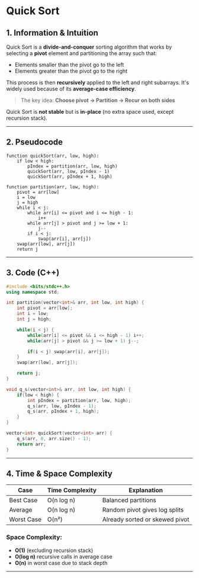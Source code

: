 
# Quick Sort

## 1. Information & Intuition

Quick Sort is a **divide-and-conquer** sorting algorithm that works by selecting a **pivot** element and partitioning the array such that:
- Elements smaller than the pivot go to the left
- Elements greater than the pivot go to the right

This process is then **recursively** applied to the left and right subarrays. It's widely used because of its **average-case efficiency**.

> The key idea: **Choose pivot → Partition → Recur on both sides**

Quick Sort is **not stable** but is **in-place** (no extra space used, except recursion stack).

---

## 2. Pseudocode

```
function quickSort(arr, low, high):
    if low < high:
        pIndex = partition(arr, low, high)
        quickSort(arr, low, pIndex - 1)
        quickSort(arr, pIndex + 1, high)

function partition(arr, low, high):
    pivot = arr[low]
    i = low
    j = high
    while i < j:
        while arr[i] <= pivot and i <= high - 1:
            i++
        while arr[j] > pivot and j >= low + 1:
            j--
        if i < j:
            swap(arr[i], arr[j])
    swap(arr[low], arr[j])
    return j
```

---

## 3. Code (C++)

```cpp
#include <bits/stdc++.h>
using namespace std;

int partition(vector<int>& arr, int low, int high) {
    int pivot = arr[low];
    int i = low;
    int j = high;

    while(i < j) {
        while(arr[i] <= pivot && i <= high - 1) i++;
        while(arr[j] > pivot && j >= low + 1) j--;

        if(i < j) swap(arr[i], arr[j]);
    }
    swap(arr[low], arr[j]);

    return j;
}

void q_s(vector<int>& arr, int low, int high) {
    if(low < high) {
        int pIndex = partition(arr, low, high);
        q_s(arr, low, pIndex - 1);
        q_s(arr, pIndex + 1, high);
    }
}

vector<int> quickSort(vector<int> arr) {
    q_s(arr, 0, arr.size() - 1);
    return arr;
}
```

---

## 4. Time & Space Complexity

| Case       | Time Complexity | Explanation                  |
|------------|------------------|------------------------------|
| Best Case  | O(n log n)       | Balanced partitions          |
| Average    | O(n log n)       | Random pivot gives log splits |
| Worst Case | O(n²)            | Already sorted or skewed pivot |

### Space Complexity:
- **O(1)** (excluding recursion stack)
- **O(log n)** recursive calls in average case
- **O(n)** in worst case due to stack depth

---
